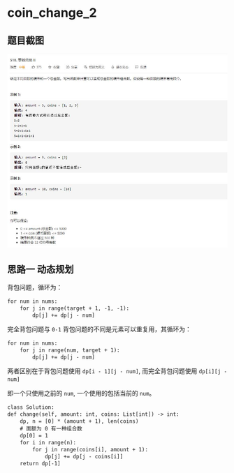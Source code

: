 
# coin_change_2

## 题目截图
 ![](coin_change_2.jpg)

## 思路一 动态规划

背包问题，循环为：

    for num in nums:
        for j in range(target + 1, -1, -1):
            dp[j] += dp[j - num]

完全背包问题与 `0-1` 背包问题的不同是元素可以重复用，其循环为：

    for num in nums:
        for j in range(num, target + 1):
            dp[j] += dp[j - num]

两者区别在于背包问题使用 `dp[i - 1][j - num]`, 而完全背包问题使用 `dp[i][j - num]`

即一个只使用之前的 `num`, 一个使用的包括当前的 `num`。




    class Solution:
    def change(self, amount: int, coins: List[int]) -> int:
        dp, n = [0] * (amount + 1), len(coins)
        # 面额为 0 有一种组合数
        dp[0] = 1
        for i in range(n):
            for j in range(coins[i], amount + 1):
                dp[j] += dp[j - coins[i]]
        return dp[-1]
                


